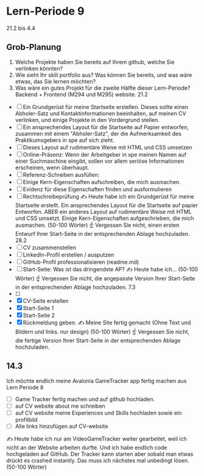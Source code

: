 # Lern-Periode 9
21.2 bis 4.4
## Grob-Planung
1.	Welche Projekte haben Sie bereits auf Ihrem github, welche Sie verlinken könnten?
2.	Wie sieht Ihr skill portfolio aus? Was können Sie bereits, und was wäre etwas, das Sie lernen möchten?
3.	Was wäre ein gutes Projekt für die zweite Hälfte dieser Lern-Periode?
Backend + Frontend (M294 und M295) website.
21.2
- [ ] Ein Grundgerüst für meine Startseite erstellen. Dieses sollte einen Abholer-Satz und Kontaktinformationen beeinhalten, auf meinen CV verlinken, und einige Projekte in den Vordergrund stellen.
- [ ] Ein ansprechendes Layout für die Startseite auf Papier entworfen, zusammen mit einem "Abholer-Satz", der die Aufmerksamkeit des Praktikumsgebers in spe auf sich zieht.
- [ ] Dieses Layout auf rudimentäre Weise mit HTML und CSS umsetzen
- [ ] Online-Präsenz: Wenn der Arbeitgeber in spe meinen Namen auf einer Suchmaschine eingibt, sollen vor allem seriöse Informationen erscheinen, wenn überhaupt.
- [ ] Referenz-Schreiben ausfüllen:
- [ ] Einige Kern-Eigenschaften aufschreiben, die mich ausmachen.
- [ ] Evidenz für diese Eigenschaften finden und ausformulieren
- [ ] Rechtschreibeprüfung
✍️ Heute habe ich ein Grundgerüst für meine Startseite erstellt. Ein ansprechendes Layout für die Startseite auf papier Entworfen. ABER ein anderes Layout auf rudimentäre Weise mit HTML und CSS umsetzt. Einige Kern-Eigenschaften aufgeschrieben, die mich ausmachen. (50-100 Wörter)
☝️ Vergessen Sie nicht, einen ersten Entwurf Ihrer Start-Seite in der entsprechenden Ablage hochzuladen.
28.2
- [ ] CV zusammenstellen
- [ ] LinkedIn-Profil erstellen / ausputzen
- [ ] GitHub-Profil professionalisieren (readme.md)
- [ ] Start-Seite: Was ist das dringendste AP?
✍️ Heute habe ich... (50-100 Wörter)
☝️ Vergessen Sie nicht, die angepasste Version Ihrer Start-Seite in der entsprechenden Ablage hochzuladen.
7.3
- [ ]
- [x] CV-Seite erstellen
- [x] Start-Seite 1
- [x] Start-Seite 2
- [x] Rückmeldung geben.
✍️ Meine Site fertig gemacht (Ohne Text und Bildern und links. nur design) (50-100 Wörter)
☝️ Vergessen Sie nicht, die fertige Version Ihrer Start-Seite in der entsprechenden Ablage hochzuladen.
## 14.3
Ich möchte endlich meine Avalonia GameTracker app fertig machen aus Lern Periode 8
- [ ] Game Tracker fertig machen und auf github hochladen.
- [ ] auf CV website about me schreiben
- [ ] auf CV website meine Experiences und Skills hochladen sowie ein profilbild
- [ ] Alle links hinzufügen auf CV-website

✍️ Heute habe ich nur am VideoGameTracker weiter gearbeitet, weil ich nicht an der Website arbeiten durfte. Und ich habe endlich code hochgeladen auf GitHub. Der Tracker kann starten aber sobald man etwas drückt es crashed instantly. Das muss ich nächstes mal unbedingt lösen. (50-100 Wörter)

